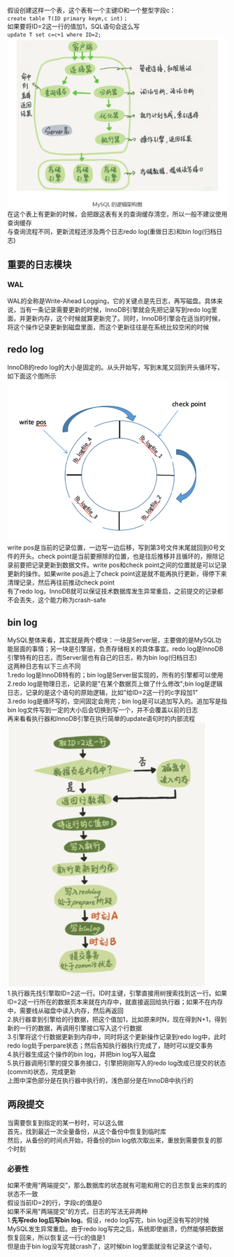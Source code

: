 假设创建这样一个表，这个表有一个主键ID和一个整型字段c：  
`create table T(ID primary keym,c int)；`  
如果要将ID=2这一行的值加1，SQL语句会这么写  
`update T set c=c+1 where ID=2;`  
![title](https://raw.githubusercontent.com/liujinxi931204/image/master/gitnote/2020/07/29/1596008975036-1596008975118.png)  
在这个表上有更新的时候，会把跟这表有关的查询缓存清空，所以一般不建议使用查询缓存  
与查询流程不同，更新流程还涉及两个日志redo log(重做日志)和bin log(归档日志)  
## 重要的日志模块  
### WAL  
WAL的全称是Write-Ahead Logging，它的关键点是先日志，再写磁盘。具体来说，当有一条记录需要更新的时候，InnoDB引擎就会先把记录写到redo log里面，并更新内存，这个时候就算更新完了。同时，InnoDB引擎会在适当的时候，将这个操作记录更新到磁盘里面，而这个更新往往是在系统比较空闲的时候  
## redo log
InnoDB的redo log的大小是固定的。从头开始写，写到末尾又回到开头循环写，如下面这个图所示  
![title](https://raw.githubusercontent.com/liujinxi931204/image/master/gitnote/2020/07/29/1596011619460-1596011619462.png)  
write pos是当前的记录位置，一边写一边后移，写到第3号文件末尾就回到0号文件的开头。check point是当前要擦除的位置，也是往后推移并且循环的，擦除记录前要把记录更新到数据文件。write pos和check point之间的位置就是可以记录更新的操作。如果write pos追上了check point这是就不能再执行更新，得停下来清理记录，然后再往前推动check point  
有了redo log，InnoDB就可以保证技术数据库发生异常重启，之前提交的记录都不会丢失，这个能力称为crash-safe  
## bin log  
MySQL整体来看，其实就是两个模块：一块是Server层，主要做的是MySQL功能层面的事情；另一块是引擎层，负责存储相关的具体事宜。redo log是InnoDB引擎特有的日志，而Server层也有自己的日志，称为bin log(归档日志)  
这两种日志有以下三点不同  
1.redo log是InnoDB特有的；bin log是Server层实现的，所有的引擎都可以使用  
2.redo log是物理日志，记录的是"在某个数据页上做了什么修改";bin log是逻辑日志，记录的是这个语句的原始逻辑，比如"给ID=2这一行的c字段加1"  
3.redo log是循环写的，空间固定会用完；bin log是可以追加写入的。追加写是指bin log文件写到一定的大小后会切换到写一个，并不会覆盖以前的日志  
再来看看执行器和InnoDB引擎在执行简单的update语句时的内部流程  
![title](https://raw.githubusercontent.com/liujinxi931204/image/master/gitnote/2020/07/29/1596013143217-1596013143221.png)  
1.执行器先找引擎取ID=2这一行。ID时主键，引擎直接用树搜索找到这一行。如果ID=2这一行所在的数据页本来就在内存中，就直接返回给执行器；如果不在内存中，需要线从磁盘中读入内存，然后再返回  
2.执行器拿到引擎给的行数据，把这个值加1，比如原来时N，现在得到N+1，得到新的一行的数据，再调用引擎接口写入这个行数据  
3.引擎将这个行数据更新到内存中，同时将这个更新操作记录到redo log中，此时redo log处于perpare状态；然后告知执行器执行完成了，随时可以提交事务  
4.执行器生成这个操作的bin log，并把bin log写入磁盘  
5.执行器调用引擎的提交事务接口，引擎把刚刚写入的redo log改成已提交的状态(commit)状态，完成更新  
上图中深色部分是在执行器中执行的，浅色部分是在InnoDB中执行的  

## 两段提交  
当需要恢复到指定的某一秒时，可以这么做  
首先，找到最近一次全量备份，从这个备份中恢复到临时库  
然后，从备份的时间点开始，将备份的bin log依次取出来，重放到需要恢复的那个时刻  

### 必要性  
如果不使用“两端提交”，那么数据库的状态就有可能和用它的日志恢复出来的库的状态不一致  
假设当前ID=2的行，字段c的值是0  
如果不采用"两端提交"的方式，日志的写法无非两种  
1.**先写redo log后写bin log**。假设，redo log写完，bin log还没有写的时候MySQL发生异常重启。由于redo log写完之后，系统即使崩溃，仍然能够把数据恢复回来，所以恢复这一行c的值是1  
但是由于bin log没写完就crash了，这时候bin log里面就没有记录这个语句，